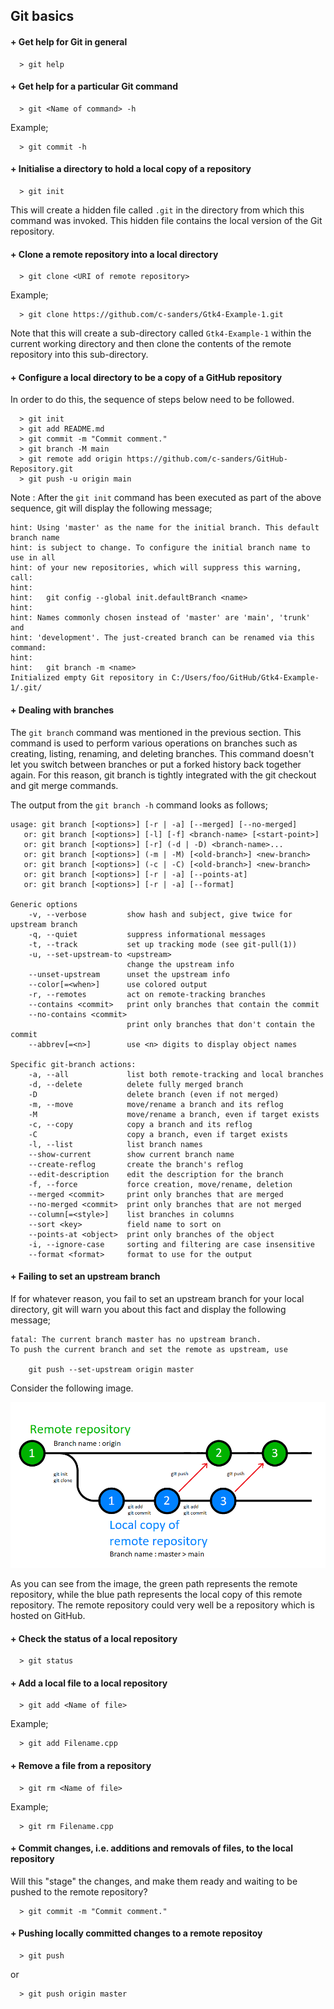 ## Git basics


#### + Get help for Git in general
```
  > git help
```


#### + Get help for a particular Git command
```
  > git <Name of command> -h
```
Example;
```
  > git commit -h
```


#### + Initialise a directory to hold a local copy of a repository
```
  > git init
```

This will create a hidden file called ```.git``` in the directory from which this command was invoked.
This hidden file contains the local version of the Git repository.

#### + Clone a remote repository into a local directory
```
  > git clone <URI of remote repository>
```
Example;
```
  > git clone https://github.com/c-sanders/Gtk4-Example-1.git
```
Note that this will create a sub-directory called ```Gtk4-Example-1``` within
the current working directory and then clone the contents of the remote
repository into this sub-directory.  


#### + Configure a local directory to be a copy of a GitHub repository
In order to do this, the sequence of steps below need to be followed. 
```
  > git init
  > git add README.md
  > git commit -m "Commit comment."
  > git branch -M main
  > git remote add origin https://github.com/c-sanders/GitHub-Repository.git
  > git push -u origin main
```

Note : After the ```git init``` command has been executed as part of the above sequence, git will
display the following message;

```
hint: Using 'master' as the name for the initial branch. This default branch name
hint: is subject to change. To configure the initial branch name to use in all
hint: of your new repositories, which will suppress this warning, call:
hint:
hint:   git config --global init.defaultBranch <name>
hint:
hint: Names commonly chosen instead of 'master' are 'main', 'trunk' and
hint: 'development'. The just-created branch can be renamed via this command:
hint:
hint:   git branch -m <name>
Initialized empty Git repository in C:/Users/foo/GitHub/Gtk4-Example-1/.git/
```

#### + Dealing with branches

The ```git branch``` command was mentioned in the previous section. This command is used to perform various
operations on branches such as creating, listing, renaming, and deleting branches. This command doesn't let
you switch between branches or put a forked history back together again. For this reason, git branch is
tightly integrated with the git checkout and git merge commands.

The output from the ```git branch -h``` command looks as follows;

```
usage: git branch [<options>] [-r | -a] [--merged] [--no-merged]
   or: git branch [<options>] [-l] [-f] <branch-name> [<start-point>]
   or: git branch [<options>] [-r] (-d | -D) <branch-name>...
   or: git branch [<options>] (-m | -M) [<old-branch>] <new-branch>
   or: git branch [<options>] (-c | -C) [<old-branch>] <new-branch>
   or: git branch [<options>] [-r | -a] [--points-at]
   or: git branch [<options>] [-r | -a] [--format]

Generic options
    -v, --verbose         show hash and subject, give twice for upstream branch
    -q, --quiet           suppress informational messages
    -t, --track           set up tracking mode (see git-pull(1))
    -u, --set-upstream-to <upstream>
                          change the upstream info
    --unset-upstream      unset the upstream info
    --color[=<when>]      use colored output
    -r, --remotes         act on remote-tracking branches
    --contains <commit>   print only branches that contain the commit
    --no-contains <commit>
                          print only branches that don't contain the commit
    --abbrev[=<n>]        use <n> digits to display object names

Specific git-branch actions:
    -a, --all             list both remote-tracking and local branches
    -d, --delete          delete fully merged branch
    -D                    delete branch (even if not merged)
    -m, --move            move/rename a branch and its reflog
    -M                    move/rename a branch, even if target exists
    -c, --copy            copy a branch and its reflog
    -C                    copy a branch, even if target exists
    -l, --list            list branch names
    --show-current        show current branch name
    --create-reflog       create the branch's reflog
    --edit-description    edit the description for the branch
    -f, --force           force creation, move/rename, deletion
    --merged <commit>     print only branches that are merged
    --no-merged <commit>  print only branches that are not merged
    --column[=<style>]    list branches in columns
    --sort <key>          field name to sort on
    --points-at <object>  print only branches of the object
    -i, --ignore-case     sorting and filtering are case insensitive
    --format <format>     format to use for the output
```

#### + Failing to set an upstream branch

If for whatever reason, you fail to set an upstream branch for your
local directory, git will warn you about this fact and display the following message;

```
fatal: The current branch master has no upstream branch.
To push the current branch and set the remote as upstream, use

    git push --set-upstream origin master
```

Consider the following image.

![Image depicting Git branching.](./images/Git_branching_diagram.png)

As you can see from the image, the green path represents the remote repository, while the blue path represents
the local copy of this remote repository. The remote repository could very well be a repository which is hosted
on GitHub. 

#### + Check the status of a local repository
```
  > git status
```

#### + Add a local file to a local repository
```
  > git add <Name of file>
```
Example;
```
  > git add Filename.cpp
```

#### + Remove a file from a repository
```
  > git rm <Name of file>
```
Example;
```
  > git rm Filename.cpp
```

#### + Commit changes, i.e. additions and removals of files, to the local repository
Will this "stage" the changes, and make them ready and waiting to be pushed to
the remote repository?
```
  > git commit -m "Commit comment."
```

#### + Pushing locally committed changes to a remote repositoy
```
  > git push
```
or
```
  > git push origin master
```